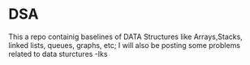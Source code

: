 # DSA

This a repo containig baselines of DATA Structures like Arrays,Stacks, linked lists, queues, graphs, etc;
I will also be posting some problems related to data sturctures
            -Iks
